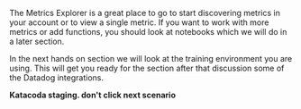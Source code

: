 The Metrics Explorer is a great place to go to start discovering metrics in your account or to view a single metric. If you want to work with more metrics or add functions, you should look at notebooks which we will do in a later section.

In the next hands on section we will look at the training environment you are using. This will get you ready for the section after that discussion some of the Datadog integrations.

**Katacoda staging. don't click next scenario**